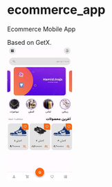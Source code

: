 # ecommerce_app

Ecommerce Mobile App

Based on GetX.
<br/>
<img src="screenshots/screen1.jpg" width="150" />
